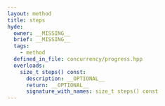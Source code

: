 ```yaml
---
layout: method
title: steps
hyde:
  owner: __MISSING__
  brief: __MISSING__
  tags:
    - method
  defined_in_file: concurrency/progress.hpp
  overloads:
    size_t steps() const:
      description: __OPTIONAL__
      return: __OPTIONAL__
      signature_with_names: size_t steps() const
---
```

